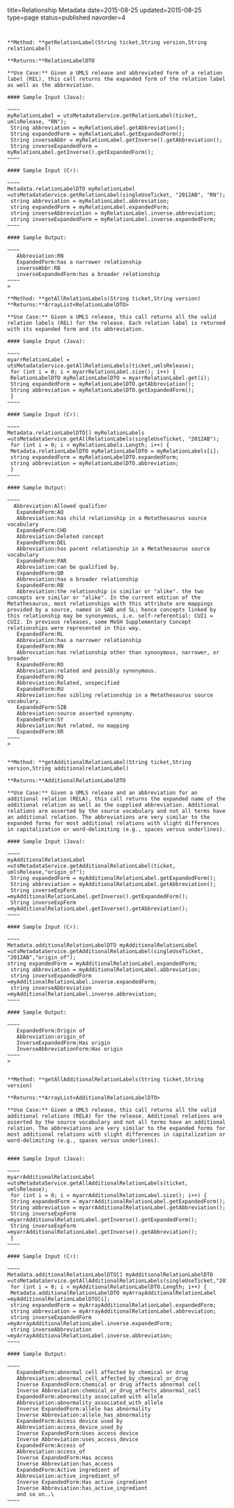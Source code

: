 title=Relationship Metadata
date=2015-08-25
updated=2015-08-25
type=page
status=published
navorder=4
~~~~~~


**Method: **getRelationLabel(String ticket,String version,String relationLabel)

**Returns:**RelationLabelDTO

**Use Case:** Given a UMLS release and abbreviated form of a relation label (REL), this call returns the expanded form of the relation label as well as the abbreviation.

#### Sample Input (Java):

~~~~
myRelationLabel = utsMetadataService.getRelationLabel(ticket, umlsRelease, "RN");
 String abbreviation = myRelationLabel.getAbbreviation();
 String expandedForm = myRelationLabel.getExpandedForm();
 String inverseAbbr = myRelationLabel.getInverse().getAbbreviation();
 String inverseExpandedForm = myRelationLabel.getInverse().getExpandedForm();
~~~~

#### Sample Input (C♯):

~~~~
Metadata.relationLabelDTO myRelationLabel =utsMetadataService.getRelationLabel(singleUseTicket, "2012AB", "RN");
 string abbreviation = myRelationLabel.abbreviation;
 string expandedForm = myRelationLabel.expandedForm;
 string inverseAbbreviation = myRelationLabel.inverse.abbreviation;
 string inverseExpandedForm = myRelationLabel.inverse.expandedForm;
~~~~

#### Sample Output:

~~~~  
   Abbreviation:RN
   ExpandedForm:has a narrower relationship
   inverseAbbr:RB
   inverseExpandedForm:has a broader relationship
~~~~
>

**Method: **getAllRelationLabels(String ticket,String version)
**Returns:**ArrayList<RelationLabelDTO>

**Use Case:** Given a UMLS release, this call returns all the valid relation labels (REL) for the release. Each relation label is returned with its expanded form and its abbreviation.

#### Sample Input (Java):

~~~~
myarrRelationLabel = utsMetadataService.getAllRelationLabels(ticket,umlsRelease);
 for (int i = 0; i < myarrRelationLabel.size(); i++) {
 RelationLabelDTO myRelationLabelDTO = myarrRelationLabel.get(i);
 String expandedForm = myRelationLabelDTO.getAbbreviation();
 String abbreviation = myRelationLabelDTO.getExpandedForm();
 }
~~~~

#### Sample Input (C♯):

~~~~
Metadata.relationLabelDTO[] myRelationLabels =utsMetadataService.getAllRelationLabels(singleUseTicket, "2012AB");
 for (int i = 0; i < myRelationLabels.Length; i++) {
 Metadata.relationLabelDTO myRelationLabelDTO = myRelationLabels[i];
 string expandedForm = myRelationLabelDTO.expandedForm;
 string abbreviation = myRelationLabelDTO.abbreviation;
 }
~~~~

#### Sample Output:

~~~~
  Abbreviation:Allowed qualifier
   ExpandedForm:AQ
   Abbreviation:has child relationship in a Metathesaurus source vocabulary
   ExpandedForm:CHD
   Abbreviation:Deleted concept
   ExpandedForm:DEL
   Abbreviation:has parent relationship in a Metathesaurus source vocabulary
   ExpandedForm:PAR
   Abbreviation:can be qualified by.
   ExpandedForm:QB
   Abbreviation:has a broader relationship
   ExpandedForm:RB
   Abbreviation:the relationship is similar or "alike". the two concepts are similar or "alike". In the current edition of the Metathesaurus, most relationships with this attribute are mappings provided by a source, named in SAB and SL; hence concepts linked by this relationship may be synonymous, i.e. self-referential: CUI1 = CUI2. In previous releases, some MeSH Supplementary Concept relationships were represented in this way.
   ExpandedForm:RL
   Abbreviation:has a narrower relationship
   ExpandedForm:RN
   Abbreviation:has relationship other than synonymous, narrower, or broader
   ExpandedForm:RO
   Abbreviation:related and possibly synonymous.
   ExpandedForm:RQ
   Abbreviation:Related, unspecified
   ExpandedForm:RU
   Abbreviation:has sibling relationship in a Metathesaurus source vocabulary.
   ExpandedForm:SIB
   Abbreviation:source asserted synonymy.
   ExpandedForm:SY
   Abbreviation:Not related, no mapping
   ExpandedForm:XR
~~~~
> 


**Method: **getAdditionalRelationLabel(String ticket,String version,String additionalrelationLabel)

**Returns:**AdditionalRelationLabelDTO

**Use Case:** Given a UMLS release and an abbreviation for an additional relation (RELA), this call returns the expanded name of the additional relation as well as the supplied abbreviation. Additional relations are asserted by the source vocabulary and not all terms have an additional relation. The abbreviations are very similar to the expanded forms for most additional relations with slight differences in capitalization or word-delimiting (e.g., spaces versus underlines).

#### Sample Input (Java):

~~~~
myAdditionalRelationLabel =utsMetadataService.getAdditionalRelationLabel(ticket, umlsRelease,"origin_of");
 String expandedForm = myAdditionalRelationLabel.getExpandedForm();
 String abbreviation = myAdditionalRelationLabel.getAbbreviation();
 String inverseExpForm =myAdditionalRelationLabel.getInverse().getExpandedForm();
 String inverseExpForm =myAdditionalRelationLabel.getInverse().getAbbreviation();
~~~~

#### Sample Input (C♯):

~~~~
Metadata.additionalRelationLabelDTO myAdditionalRelationLabel =utsMetadataService.getAdditionalRelationLabel(singleUseTicket, "2012AB","origin_of");
string expandedForm = myAdditionalRelationLabel.expandedForm;
 string abbreviation = myAdditionalRelationLabel.abbreviation;
 string inverseExpandedForm =myAdditionalRelationLabel.inverse.expandedForm;
 string inverseAbbreviation =myAdditionalRelationLabel.inverse.abbreviation;
~~~~

#### Sample Output:

~~~~  
   ExpandedForm:Origin of
   Abbreviation:origin_of
   InverseExpandedForm:Has origin
   InverseAbbreviationForm:Has origin
~~~~
>


**Method: **getAllAdditionalRelationLabels(String ticket,String version)

**Returns:**ArrayList<AdditionalRelationLabelDTO>

**Use Case:** Given a UMLS release, this call returns all the valid additional relations (RELA) for the release. Additional relations are asserted by the source vocabulary and not all terms have an additional
relation. The abbreviations are very similar to the expanded forms for most additional relations with slight differences in capitalization or word-delimiting (e.g., spaces versus underlines).


#### Sample Input (Java):

~~~~
myarrAdditionalRelationLabel =utsMetadataService.getAllAdditionalRelationLabels(ticket, umlsRelease);
 for (int i = 0; i < myarrAdditionalRelationLabel.size(); i++) {
 String expandedForm = myarrAdditionalRelationLabel.getExpandedForm();
 String abbreviation = myarrAdditionalRelationLabel.getAbbreviation();
 String inverseExpForm =myarrAdditionalRelationLabel.getInverse().getExpandedForm();
 String inverseExpForm =myarrAdditionalRelationLabel.getInverse().getAbbreviation();
 }
~~~~

#### Sample Input (C♯):

~~~~
Metadata.additionalRelationLabelDTO[] myAdditionalRelationLabelDTO =utsMetadataService.getAllAdditionalRelationLabels(singleUseTicket,"2012AB");
 for (int i = 0; i < myAdditionalRelationLabelDTO.Length; i++) {
 Metadata.additionalRelationLabelDTO myArrayAdditionalRelationLabel =myAdditionalRelationLabelDTO[i];
 string expandedForm = myArrayAdditionalRelationLabel.expandedForm;
 string abbreviation = myArrayAdditionalRelationLabel.abbreviation;
 string inverseExpandedForm =myArrayAdditionalRelationLabel.inverse.expandedForm;
 string inverseAbbreviation =myArrayAdditionalRelationLabel.inverse.abbreviation;
~~~~

#### Sample Output:

~~~~
   ExpandedForm:abnormal cell affected by chemical or drug
   Abbreviation:abnormal_cell_affected_by_chemical_or_drug
   Inverse ExpandedForm:chemical or drug affects abnormal cell
   Inverse Abbreviation:chemical_or_drug_affects_abnormal_cell
   ExpandedForm:abnormality associated with allele
   Abbreviation:abnormality_associated_with_allele
   Inverse ExpandedForm:allele has abnormality
   Inverse Abbreviation:allele_has_abnormality
   ExpandedForm:Access device used by
   Abbreviation:access_device_used_by
   Inverse ExpandedForm:Uses access device
   Inverse Abbreviation:uses_access_device
   ExpandedForm:Access of
   Abbreviation:access_of
   Inverse ExpandedForm:Has access
   Inverse Abbreviation:has_access
   ExpandedForm:Active ingredient of
   Abbreviation:active_ingredient_of
   Inverse ExpandedForm:Has active ingredient
   Inverse Abbreviation:has_active_ingredient
   and so on..\
~~~~

  